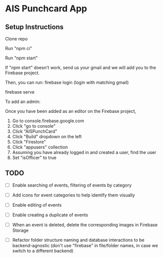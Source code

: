 # AIS Punchcard App

## Setup Instructions

Clone repo

Run "npm ci"

Run "npm start"

If "npm start" doesn't work, send us your gmail and we will add you to the Firebase project.

Then, you can run:
firebase login (login with matching gmail)

firebase serve

To add an admin:

Once you have been added as an editor on the Firebase project,

1. Go to console.firebase.google.com
2. Click "go to console"
3. Click "AISPunchCard"
4. Click "Build" dropdown on the left
5. Click "Firestore"
6. Click "appusers" collection
7. Assuming you have already logged in and created a user, find the user
8. Set "isOfficer" to true

## TODO
- [ ] Enable searching of events, filtering of events by category
- [ ] Add icons for event categories to help identify them visually
- [ ] Enable editing of events
- [ ] Enable creating a duplicate of events
- [ ] When an event is deleted, delete the corresponding images in Firebase Storage
- [ ] Refactor folder structure naming and database interactions to be backend-agnostic (don't use "firebase" in file/folder names, in case we switch to a different backend)

